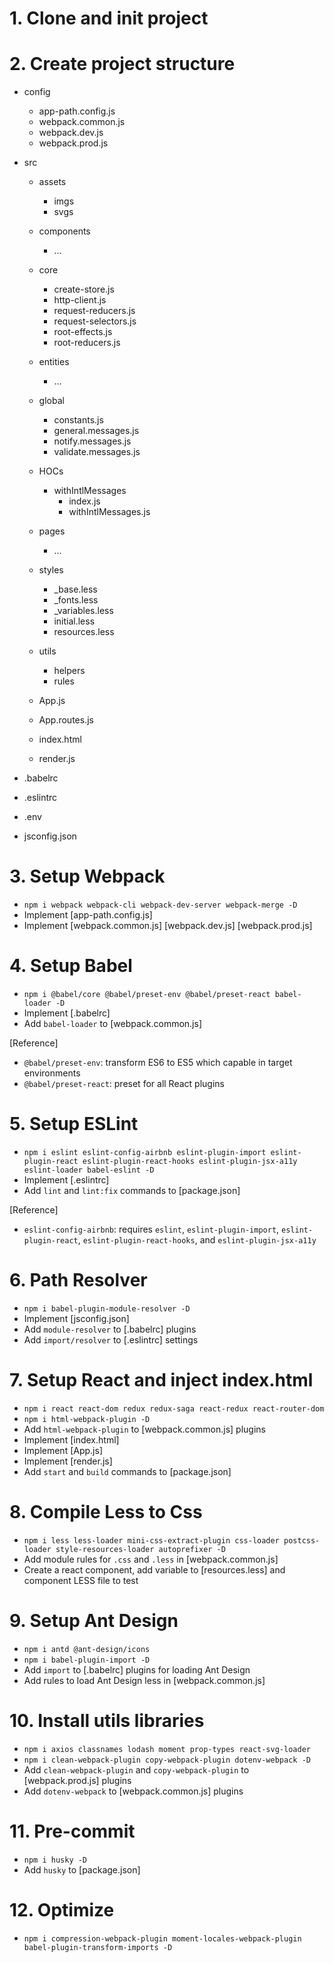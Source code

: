 # 1. Clone and init project
# 2. Create project structure
  - config
    - app-path.config.js
    - webpack.common.js
    - webpack.dev.js
    - webpack.prod.js

  - src
    - assets
      - imgs
      - svgs

    - components
      - ...

    - core
      - create-store.js
      - http-client.js
      - request-reducers.js
      - request-selectors.js
      - root-effects.js
      - root-reducers.js

    - entities
      - ...

    - global
      - constants.js
      - general.messages.js
      - notify.messages.js
      - validate.messages.js

    - HOCs
      - withIntlMessages
        - index.js
        - withIntlMessages.js

    - pages
      - ...

    - styles
      - _base.less
      - _fonts.less
      - _variables.less
      - initial.less
      - resources.less

    - utils
      - helpers
      - rules

    - App.js
    - App.routes.js
    - index.html
    - render.js

  - .babelrc
  - .eslintrc
  - .env
  - jsconfig.json

# 3. Setup Webpack
  - `npm i webpack webpack-cli webpack-dev-server webpack-merge -D`
  - Implement [app-path.config.js]
  - Implement [webpack.common.js] [webpack.dev.js] [webpack.prod.js]

# 4. Setup Babel
  - `npm i @babel/core @babel/preset-env @babel/preset-react babel-loader -D`
  - Implement [.babelrc]
  - Add `babel-loader` to [webpack.common.js]

  [Reference]
  - `@babel/preset-env`: transform ES6 to ES5 which capable in target environments
  - `@babel/preset-react`: preset for all React plugins

# 5. Setup ESLint
  - `npm i eslint eslint-config-airbnb eslint-plugin-import eslint-plugin-react eslint-plugin-react-hooks eslint-plugin-jsx-a11y eslint-loader babel-eslint -D`
  - Implement [.eslintrc]
  - Add `lint` and `lint:fix` commands to [package.json]

  [Reference]
  - `eslint-config-airbnb`: requires `eslint`, `eslint-plugin-import`, `eslint-plugin-react`, `eslint-plugin-react-hooks`, and `eslint-plugin-jsx-a11y`

# 6. Path Resolver
  - `npm i babel-plugin-module-resolver -D`
  - Implement [jsconfig.json]
  - Add `module-resolver` to [.babelrc] plugins
  - Add `import/resolver` to [.eslintrc] settings

# 7. Setup React and inject index.html
  - `npm i react react-dom redux redux-saga react-redux react-router-dom`
  - `npm i html-webpack-plugin -D`
  - Add `html-webpack-plugin` to [webpack.common.js] plugins
  - Implement [index.html]
  - Implement [App.js]
  - Implement [render.js]
  - Add `start` and `build` commands to [package.json]

# 8. Compile Less to Css
  - `npm i less less-loader mini-css-extract-plugin css-loader postcss-loader style-resources-loader autoprefixer -D`
  - Add module rules for `.css` and `.less` in [webpack.common.js]
  - Create a react component, add variable to [resources.less] and component LESS file to test

# 9. Setup Ant Design
  - `npm i antd @ant-design/icons`
  - `npm i babel-plugin-import -D`
  - Add `import` to [.babelrc] plugins for loading Ant Design
  - Add rules to load Ant Design less in [webpack.common.js]

# 10. Install utils libraries
  - `npm i axios classnames lodash moment prop-types react-svg-loader`
  - `npm i clean-webpack-plugin copy-webpack-plugin dotenv-webpack -D`
  - Add `clean-webpack-plugin` and `copy-webpack-plugin` to [webpack.prod.js] plugins
  - Add `dotenv-webpack` to [webpack.common.js] plugins

# 11. Pre-commit
  - `npm i husky -D`
  - Add `husky` to [package.json]

# 12. Optimize
  - `npm i compression-webpack-plugin moment-locales-webpack-plugin babel-plugin-transform-imports -D`